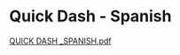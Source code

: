 # Quick Dash - Spanish

[QUICK DASH _SPANISH.pdf](Quick%20Dash%20-%20Spanish%2081b564f561424bbd9e1628336714a4a3/QUICK_DASH__SPANISH.pdf)
